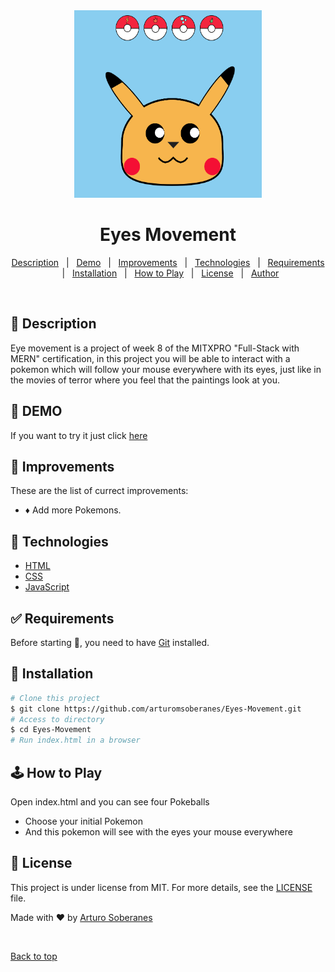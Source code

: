 <div align="center" id="top">
  <img src="screenshot.png"  width="300" height="300">   
</div>

# <h1 align="center">Eyes Movement</h1>

<p align="center">
  <a href="#dart-description">Description</a> &#xa0; | &#xa0; 
  <a href="#dart-demo">Demo</a> &#xa0; | &#xa0;
  <a href="#memo-improvements">Improvements</a> &#xa0; | &#xa0;
  <a href="#art-technologies">Technologies</a> &#xa0; | &#xa0;
  <a href="#white_check_mark-requirements">Requirements</a> &#xa0; | &#xa0;
  <a href="#toolbox-installation">Installation</a> &#xa0; | &#xa0;
  <a href="#joystickhow-to-play">How to Play</a> &#xa0; | &#xa0;
  <a href="#briefcase-license">License</a> &#xa0; | &#xa0;
  <a href="https://github.com/arturomsoberanes" target="_blank">Author</a>
</p>

<br>


## :dart: Description ##

Eye movement is a project of week 8 of the MITXPRO "Full-Stack with MERN" certification, in this project you will be able to interact with a pokemon which will follow your mouse everywhere with its eyes, just like in the movies of terror where you feel that the paintings look at you.

## :dart: DEMO ##

If you want to try it just click [here](https://arturomsoberanes.github.io/Eyes-Movement)

## :memo: Improvements ##

These are the list of currect improvements:

- :diamonds: Add more Pokemons.	

## :art: Technologies ##

- [HTML](https://www.w3schools.com/html/)
- [CSS](https://www.w3schools.com/css/)
- [JavaScript](https://www.w3schools.com/js/)

## :white_check_mark: Requirements ##

Before starting :checkered_flag:, you need to have [Git](https://git-scm.com) installed.

## :toolbox: Installation ##

```bash
# Clone this project
$ git clone https://github.com/arturomsoberanes/Eyes-Movement.git
# Access to directory
$ cd Eyes-Movement
# Run index.html in a browser
```

## :joystick:	How to Play ##

Open index.html and you can see four Pokeballs
- Choose your initial Pokemon
- And this pokemon will see with the eyes your mouse everywhere


## :briefcase:	 License ##

This project is under license from MIT. For more details, see the [LICENSE](LICENSE) file.


Made with :heart: by <a href="https://github.com/arturomsoberanes" target="_blank">Arturo Soberanes</a>

&#xa0;

<a href="#top">Back to top</a>
